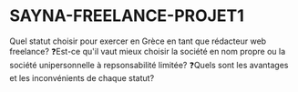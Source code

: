 # SAYNA-FREELANCE-PROJET1
Quel statut choisir pour exercer en Grèce en tant que rédacteur web freelance?
❓Est-ce qu'il vaut mieux choisir la société en nom propre ou la société unipersonnelle à repsonsabilité limitée?
❓Quels sont les avantages et les inconvénients de chaque statut?


